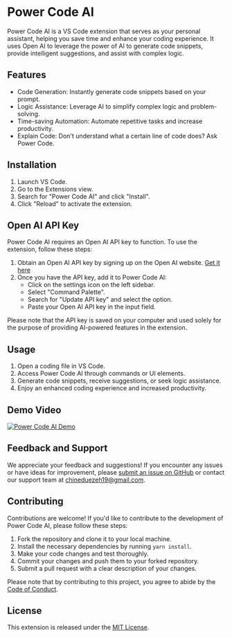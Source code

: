 # Power Code AI

Power Code AI is a VS Code extension that serves as your personal assistant, helping you save time and enhance your coding experience. It uses Open AI to leverage the power of AI to generate code snippets, provide intelligent suggestions, and assist with complex logic.

## Features

- Code Generation: Instantly generate code snippets based on your prompt.
- Logic Assistance: Leverage AI to simplify complex logic and problem-solving.
- Time-saving Automation: Automate repetitive tasks and increase productivity.
- Explain Code: Don't understand what a certain line of code does? Ask Power Code.

## Installation

1. Launch VS Code.
2. Go to the Extensions view.
3. Search for "Power Code AI" and click "Install".
4. Click "Reload" to activate the extension.

## Open AI API Key

Power Code AI requires an Open AI API key to function. To use the extension, follow these steps:

1. Obtain an Open AI API key by signing up on the Open AI website. [Get it here](https://platform.openai.com/account/api-keys)
2. Once you have the API key, add it to Power Code AI:
   - Click on the settings icon on the left sidebar.
   - Select "Command Palette".
   - Search for "Update API key" and select the option.
   - Paste your Open AI API key in the input field.

Please note that the API key is saved on your computer and used solely for the purpose of providing AI-powered features in the extension.

## Usage

1. Open a coding file in VS Code.
2. Access Power Code AI through commands or UI elements.
3. Generate code snippets, receive suggestions, or seek logic assistance.
4. Enjoy an enhanced coding experience and increased productivity.

## Demo Video

[![Power Code AI Demo](https://github.com/Chinedu19/power-code-ai/assets/40624669/70c8c9dc-f985-4c9c-a481-4aa5be4d5493)](https://www.youtube.com/watch?v=wg0IfM70zFs)

## Feedback and Support

We appreciate your feedback and suggestions! If you encounter any issues or have ideas for improvement, please [submit an issue on GitHub](https://github.com/Chinedu19/power-code-ai) or contact our support team at chineduezeh19@gmail.com.


## Contributing

Contributions are welcome! If you'd like to contribute to the development of Power Code AI, please follow these steps:

1. Fork the repository and clone it to your local machine.
2. Install the necessary dependencies by running `yarn install`.
3. Make your code changes and test thoroughly.
4. Commit your changes and push them to your forked repository.
5. Submit a pull request with a clear description of your changes.

Please note that by contributing to this project, you agree to abide by the [Code of Conduct](https://github.com/Chinedu19/power-code-ai/blob/main/.github/CONTRIBUTING.md).

## License

This extension is released under the [MIT License](https://github.com/Chinedu19/power-code-ai/blob/main/LICENSE).
